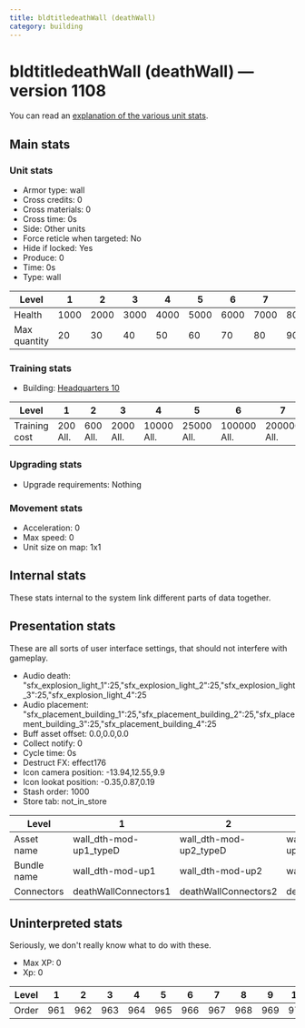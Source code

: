 ```yaml
---
title: bldtitledeathWall (deathWall)
category: building
---
```


# bldtitledeathWall (deathWall) — version 1108

You can read an [explanation  of the various unit stats](unitexplained.md).

## Main stats

### Unit stats

  * Armor type: wall
  * Cross credits: 0
  * Cross materials: 0
  * Cross time: 0s
  * Side: Other units
  * Force reticle when targeted: No
  * Hide if locked: Yes
  * Produce: 0
  * Time: 0s
  * Type: wall

|Level       |1   |2   |3   |4   |5   |6   |7   |8   |9   |10   |
|------------|----|----|----|----|----|----|----|----|----|-----|
|Health      |1000|2000|3000|4000|5000|6000|7000|8000|9000|10000|
|Max quantity|20  |30  |40  |50  |60  |70  |80  |90  |100 |120  |


### Training stats

  * Building: [Headquarters 10](smugglerHQ.html)

|Level        |1       |2       |3        |4         |5         |6          |7          |8          |9           |10          |
|-------------|--------|--------|---------|----------|----------|-----------|-----------|-----------|------------|------------|
|Training cost|200 All.|600 All.|2000 All.|10000 All.|25000 All.|100000 All.|200000 All.|500000 All.|1000000 All.|2000000 All.|


### Upgrading stats

  * Upgrade requirements: Nothing

### Movement stats

  * Acceleration: 0
  * Max speed: 0
  * Unit size on map: 1x1

## Internal stats

These stats internal to the system link different parts of data together.


## Presentation stats

These are all sorts of user interface settings, that should not interfere with gameplay.

  * Audio death: "sfx_explosion_light_1":25,"sfx_explosion_light_2":25,"sfx_explosion_light_3":25,"sfx_explosion_light_4":25
  * Audio placement: "sfx_placement_building_1":25,"sfx_placement_building_2":25,"sfx_placement_building_3":25,"sfx_placement_building_4":25
  * Buff asset offset: 0.0,0.0,0.0
  * Collect notify: 0
  * Cycle time: 0s
  * Destruct FX: effect176
  * Icon camera position: -13.94,12.55,9.9
  * Icon lookat position: -0.35,0.87,0.19
  * Stash order: 1000
  * Store tab: not_in_store

|Level      |1                     |2                     |3                     |4                     |5                     |6                     |7                     |8                     |9                     |10                    |
|-----------|----------------------|----------------------|----------------------|----------------------|----------------------|----------------------|----------------------|----------------------|----------------------|----------------------|
|Asset name |wall_dth-mod-up1_typeD|wall_dth-mod-up2_typeD|wall_dth-mod-up3_typeD|wall_dth-mod-up4_typeD|wall_dth-mod-up5_typeD|wall_dth-mod-up6_typeD|wall_dth-mod-up7_typeD|wall_dth-mod-up7_typeD|wall_dth-mod-up7_typeD|wall_dth-mod-up7_typeD|
|Bundle name|wall_dth-mod-up1      |wall_dth-mod-up2      |wall_dth-mod-up3      |wall_dth-mod-up4      |wall_dth-mod-up5      |wall_dth-mod-up6      |wall_dth-mod-up7      |wall_dth-mod-up7      |wall_dth-mod-up7      |wall_dth-mod-up7      |
|Connectors |deathWallConnectors1  |deathWallConnectors2  |deathWallConnectors3  |deathWallConnectors4  |deathWallConnectors5  |deathWallConnectors6  |deathWallConnectors7  |deathWallConnectors8  |deathWallConnectors9  |deathWallConnectors10 |


## Uninterpreted stats

Seriously, we don't really know what to do with these.

  * Max XP: 0
  * Xp: 0

|Level|1  |2  |3  |4  |5  |6  |7  |8  |9  |10 |
|-----|---|---|---|---|---|---|---|---|---|---|
|Order|961|962|963|964|965|966|967|968|969|970|


